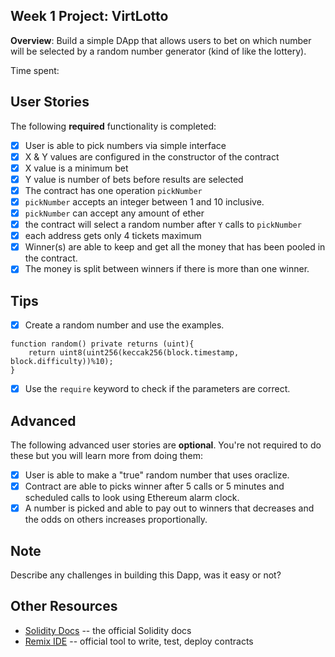 ## Week 1 Project: VirtLotto

**Overview**: Build a simple DApp that allows users to bet on which number will be selected by a random number generator (kind of like the lottery). 

Time spent:  

## User Stories
 The following **required** functionality is completed:
 
- [x] User is able to pick numbers via simple interface
- [x] X & Y values are configured in the constructor of the contract
- [x] X value is a minimum bet
- [x] Y value is number of bets before results are selected
- [x] The contract has one operation `pickNumber`
- [x] `pickNumber` accepts an integer between 1 and 10 inclusive.
- [x] `pickNumber` can accept any amount of ether
- [x] the contract will select a random number after `Y` calls to `pickNumber`
- [x] each address gets only 4 tickets maximum
- [x] Winner(s) are able to keep and get all the money that has been pooled in the contract.
- [x] The money is split between winners if there is more than one winner.

## Tips

- [x] Create a random number and use the examples.
```
function random() private returns (uint){
    return uint8(uint256(keccak256(block.timestamp, block.difficulty))%10);
}
```
- [x] Use the `require` keyword to check if the parameters are correct.


## Advanced

The following advanced user stories are **optional**. You're not required to do these but you will learn more from doing them:

- [x] User is able to make a "true" random number that uses oraclize.
- [x] Contract are able to picks winner after 5 calls or 5 minutes and scheduled calls to look using Ethereum alarm clock.
- [x] A number is picked and able to pay out to winners that decreases and the odds on others increases proportionally.

## Note 
Describe any challenges in building this Dapp, was it easy or not?
## Other Resources 
* [Solidity Docs](https://solidity.readthedocs.io/en/develop/) -- the official Solidity docs
* [Remix IDE](https://remix.ethereum.org/) -- official tool to write, test, deploy contracts

